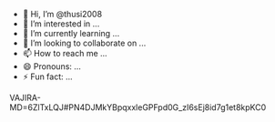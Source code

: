 - 👋 Hi, I’m @thusi2008
- 👀 I’m interested in ...
- 🌱 I’m currently learning ...
- 💞️ I’m looking to collaborate on ...
- 📫 How to reach me ...
- 😄 Pronouns: ...
- ⚡ Fun fact: ...

<!---
thusi2008/thusi2008 is a ✨ special ✨ repository because its `README.md` (this file) appears on your GitHub profile.
You can click the Preview link to take a look at your changes.
--->
VAJIRA-MD=6ZlTxLQJ#PN4DJMkYBpqxxleGPFpd0G_zI6sEj8id7g1et8kpKC0
